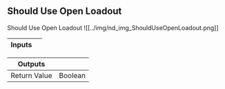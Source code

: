 ## Should Use Open Loadout
Should Use Open Loadout
![[../img/nd_img_ShouldUseOpenLoadout.png]]

|Inputs||
|--|--|

|Outputs||
|--|--|
| Return Value | Boolean |
